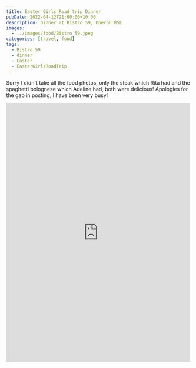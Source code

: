 ```yaml
---
title: Easter Girls Road trip Dinner
pubDate: 2022-04-12T21:00:00+10:00
description: Dinner at Bistro 59, Oberon RSL
images:
  - ../images/food/Bistro 59.jpeg
categories: [travel, food]
tags:
  - Bistro 59
  - dinner
  - Easter
  - EasterGirlsRoadTrip
---
```


Sorry I didn't take all the food photos, only the steak which Rita had and the spaghetti bolognese which Adeline had, both were delicious! Apologies for the gap in posting, I have been very busy!

<iframe src="https://www.facebook.com/plugins/post.php?href=https%3A%2F%2Fwww.facebook.com%2Fchris1.tham%2Fposts%2Fpfbid0n8tDAfVoRwUhX41W9jVedg6r8x3EnSRb6xE3tTsp3ZFzFL7aiVNF46VPbj9N6pqml&show_text=true&width=500" width="500" height="703" style="border:none;overflow:hidden" scrolling="no" frameborder="0" allowfullscreen="true" allow="autoplay; clipboard-write; encrypted-media; picture-in-picture; web-share"></iframe>
